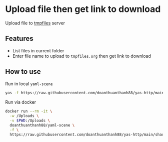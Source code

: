# Upload file then get link to download
Upload file to [tmpfiles](https://tmpfiles.org) server

## Features
- List files in current folder
- Enter file name to upload to `tmpfiles.org` then get link to download

## How to use

Run in local `yaml-scene`
```sh
yas -f https://raw.githubusercontent.com/doanthuanthanh88/yas-http/main/sharing/upload/pick_file_to_upload.yas.yaml
```

Run via docker
```sh
docker run --rm -it \
  -w /Uploads \
  -v $PWD:/Uploads \
  doanthuanthanh88/yaml-scene \
  -f \
  https://raw.githubusercontent.com/doanthuanthanh88/yas-http/main/sharing/upload/pick_file_to_upload.yas.yaml
```